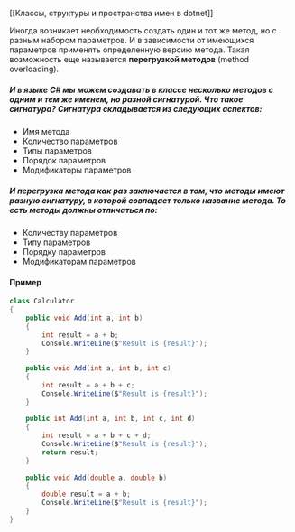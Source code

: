 [[Классы, структуры и пространства имен в dotnet]]

Иногда возникает необходимость создать один и тот же метод, но с разным набором параметров. И в зависимости от имеющихся параметров применять определенную версию метода. Такая возможность еще называется **перегрузкой методов** (method overloading).

##### И в языке C# мы можем создавать в классе несколько методов с одним и тем же именем, но разной сигнатурой. Что такое сигнатура? Сигнатура складывается из следующих аспектов:
- Имя метода
- Количество параметров
- Типы параметров
- Порядок параметров
- Модификаторы параметров

##### И перегрузка метода как раз заключается в том, что методы имеют разную сигнатуру, в которой совпадает только название метода. То есть методы должны отличаться по:
- Количеству параметров
- Типу параметров
- Порядку параметров
- Модификаторам параметров

#### Пример
``` cs 
class Calculator
{
    public void Add(int a, int b)
    {
        int result = a + b;
        Console.WriteLine($"Result is {result}");
    }
    
    public void Add(int a, int b, int c)
    {
        int result = a + b + c;
        Console.WriteLine($"Result is {result}");
    }
    
    public int Add(int a, int b, int c, int d)
    {
        int result = a + b + c + d;
        Console.WriteLine($"Result is {result}");
        return result;
    }
    
    public void Add(double a, double b)
    {
        double result = a + b;
        Console.WriteLine($"Result is {result}");
    }
}
```


